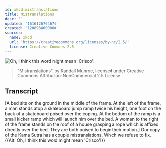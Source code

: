 ```yaml
---
id: xkcd.mistranslations
title: Mistranslations
desc: ''
updated: '1616126764674'
created: '1208934000000'
sources:
  name: xkcd
  url: 'https://creativecommons.org/licenses/by-nc/2.5/'
  license: Creative Commons 2.5
---
```

![Oh, I think this word might mean 'Crisco'!](https://imgs.xkcd.com/comics/mistranslations.png)
> "Mistranslations", by Randall Munroe, licensed under Creative Commons Attribution-NonCommercial 2.5 License

## Transcript
[A bed sits on the ground in the middle of the frame. At the left of the frame, a man stands atop a skateboard jump ramp twice his height, one foot on the back of a skateboard poised over the coping. At the bottom of the ramp is a small kicker ramp which will launch him over the bed. A woman to the right of the frame stands on the roof of a house grasping a rope which is affixed directly over the bed. They are both poised to begin their motion.]
Our copy of the Kama Sutra has a couple mistranslations.
Which we refuse to fix.
{{Alt: Oh, I think this word might mean 'Crisco'!}}
